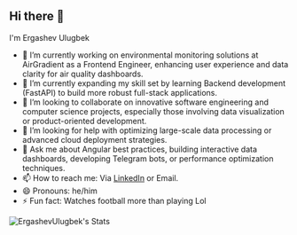 ## Hi there 👋
I'm Ergashev Ulugbek

- 🔭 I’m currently working on environmental monitoring solutions at AirGradient as a Frontend Engineer, enhancing user experience and data clarity for air quality dashboards.
- 🌱 I’m currently expanding my skill set by learning Backend development (FastAPI) to build more robust full-stack applications.
- 👯 I’m looking to collaborate on innovative software engineering and computer science projects, especially those involving data visualization or product-oriented development.
- 🤔 I’m looking for help with optimizing large-scale data processing or advanced cloud deployment strategies.
- 💬 Ask me about Angular best practices, building interactive data dashboards, developing Telegram bots, or performance optimization techniques.
- 📫 How to reach me: Via [LinkedIn](https://www.linkedin.com/in/ergashev-ulugbek/) or Email.
- 😄 Pronouns: he/him
- ⚡ Fun fact: Watches football more than playing Lol

![ErgashevUlugbek's Stats](https://github-readme-stats.vercel.app/api?username=ErgashevUlugbek&theme=vue-dark&show_icons=true&hide_border=true&count_private=true)
